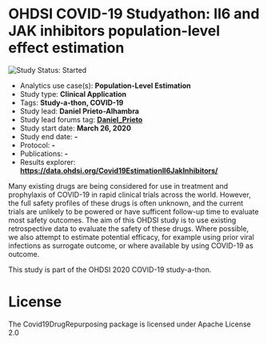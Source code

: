 OHDSI COVID-19 Studyathon: Il6 and JAK inhibitors population-level effect estimation
=============

<img src="https://img.shields.io/badge/Study%20Status-Started-blue.svg" alt="Study Status: Started">

- Analytics use case(s): **Population-Level Estimation**
- Study type: **Clinical Application**
- Tags: **Study-a-thon, COVID-19**
- Study lead: **Daniel Prieto-Alhambra**
- Study lead forums tag: **[Daniel_Prieto](https://forums.ohdsi.org/u/daniel_prieto)**
- Study start date: **March 26, 2020**
- Study end date: **-**
- Protocol: **-**
- Publications: **-**
- Results explorer: **https://data.ohdsi.org/Covid19EstimationIl6JakInhibitors/**

Many existing drugs are being considered for use in treatment and prophylaxis of COVID-19 in rapid clinical trials across the world. However, the full safety profiles of these drugs is often unknown, and the current trials are unlikely to be powered or have sufficent follow-up time to evaluate most safety outcomes. The aim of this OHDSI study is to use existing retrospective data to evaluate the safety of these drugs. Where possible, we also attempt to estimate potential efficacy, for example using prior viral infections as surrogate outcome, or where available by using COVID-19 as outcome.

This study is part of the OHDSI 2020 COVID-19 study-a-thon.

License
=======
The Covid19DrugRepurposing package is licensed under Apache License 2.0
